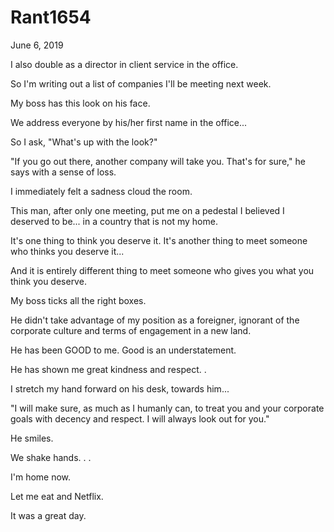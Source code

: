 # Rant1654



June 6, 2019

I also double as a director in client service in the office.

So I'm writing out a list of companies I'll be meeting next week.

My boss has this look on his face.

We address everyone by his/her first name in the office...

So I ask, "What's up with the look?"

"If you go out there, another company will take you. That's for sure," he says with a sense of loss.

I immediately felt a sadness cloud the room. 

This man, after only one meeting, put me on a pedestal I believed I deserved to be... in a country that is not my home.

It's one thing to think you deserve it. It's another thing to meet someone who thinks you deserve it...

And it is entirely different thing to meet someone who gives you what you think you deserve.

My boss ticks all the right boxes. 

He didn't take advantage of my position as a foreigner, ignorant of the corporate culture and terms of engagement in a new land.

He has been GOOD to me. Good is an understatement. 

He has shown me great kindness and respect.
.

I stretch my hand forward on his desk, towards him...

"I will make sure, as much as I humanly can, to treat you and your corporate goals with decency and respect. I will always look out for you."

He smiles. 

We shake hands. 
.
.

I'm home now.

Let me eat and Netflix. 

It was a great day.